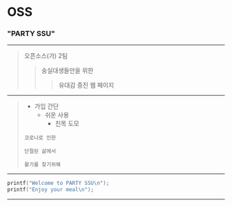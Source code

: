# OSS
### **"PARTY SSU"** 
* * *
> 오픈소스(가) 2팀
> > 숭실대생들만을 위한
> > > 유대감 증진 웹 페이지 
---
> + 가입 간단
>   + 쉬운 사용
>     + 친목 도모
>  
> <code>코로나로 인한</code>
>
> <code>단절된 삶에서</code>
>
>  <code>활기를 찾기위해</code>
- - - 
``` C
printf("Welcome to PARTY SSU\n");
printf("Enjoy your meal\n");
```
---
